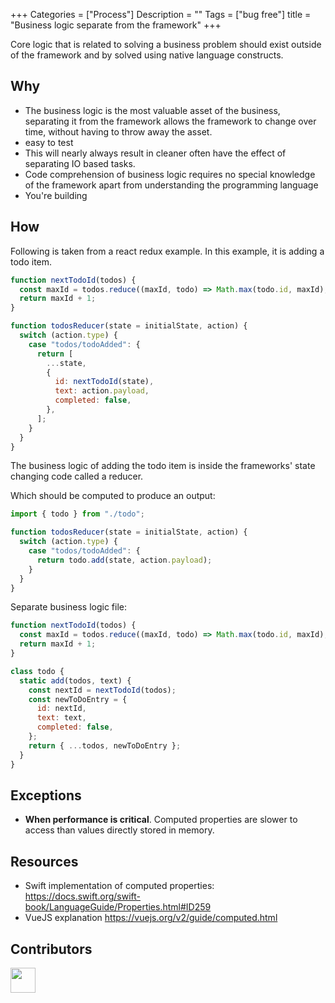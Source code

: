 +++
Categories = ["Process"]
Description = ""
Tags = ["bug free"]
title = "Business logic separate from the framework"
+++

Core logic that is related to solving a business problem should exist outside of the framework and by solved using native language constructs.

## Why

- The business logic is the most valuable asset of the business, separating it from the framework allows the framework to change over time, without having to throw away the asset.
- easy to test
- This will nearly always result in cleaner often have the effect of separating IO based tasks.
- Code comprehension of business logic requires no special knowledge of the framework apart from understanding the programming language
- You're building

## How

Following is taken from a react redux example. In this example, it is adding a todo item.

```js
function nextTodoId(todos) {
  const maxId = todos.reduce((maxId, todo) => Math.max(todo.id, maxId), -1);
  return maxId + 1;
}

function todosReducer(state = initialState, action) {
  switch (action.type) {
    case "todos/todoAdded": {
      return [
        ...state,
        {
          id: nextTodoId(state),
          text: action.payload,
          completed: false,
        },
      ];
    }
  }
}
```

The business logic of adding the todo item is inside the frameworks' state changing code called a reducer.

Which should be computed to produce an output:

```js
import { todo } from "./todo";

function todosReducer(state = initialState, action) {
  switch (action.type) {
    case "todos/todoAdded": {
      return todo.add(state, action.payload);
    }
  }
}
```

Separate business logic file:

```js
function nextTodoId(todos) {
  const maxId = todos.reduce((maxId, todo) => Math.max(todo.id, maxId), -1);
  return maxId + 1;
}

class todo {
  static add(todos, text) {
    const nextId = nextTodoId(todos);
    const newToDoEntry = {
      id: nextId,
      text: text,
      completed: false,
    };
    return { ...todos, newToDoEntry };
  }
}
```

## Exceptions

- **When performance is critical**. Computed properties are slower to access than values directly stored in memory.

## Resources

- Swift implementation of computed properties: https://docs.swift.org/swift-book/LanguageGuide/Properties.html#ID259
- VueJS explanation https://vuejs.org/v2/guide/computed.html

## Contributors

<a class="contributor" alt="Adam Craven" href="https://github.com/adamcraven">
  <img src="https://github.com/adamcraven.png?size=80" width="40">
</a>
